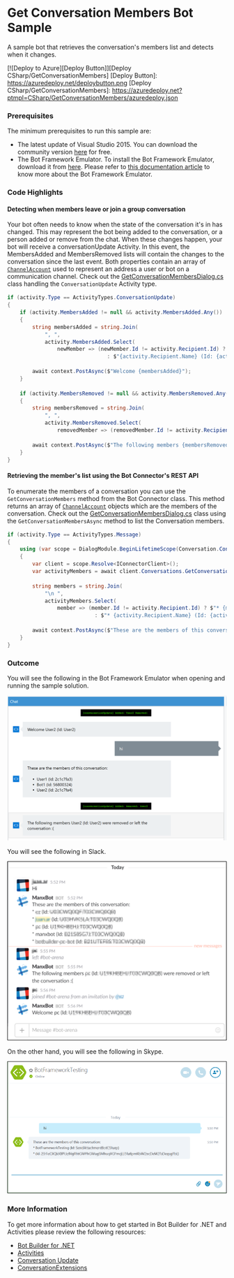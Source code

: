 # Get Conversation Members Bot Sample

A sample bot that retrieves the conversation's members list and detects when it changes.

[![Deploy to Azure][Deploy Button]][Deploy CSharp/GetConversationMembers]
[Deploy Button]: https://azuredeploy.net/deploybutton.png
[Deploy CSharp/GetConversationMembers]: https://azuredeploy.net?ptmpl=CSharp/GetConversationMembers/azuredeploy.json

### Prerequisites

The minimum prerequisites to run this sample are:
* The latest update of Visual Studio 2015. You can download the community version [here](http://www.visualstudio.com) for free.
* The Bot Framework Emulator. To install the Bot Framework Emulator, download it from [here](https://aka.ms/bf-bc-emulator). Please refer to [this documentation article](https://docs.botframework.com/en-us/csharp/builder/sdkreference/gettingstarted.html#emulator) to know more about the Bot Framework Emulator.

### Code Highlights

#### Detecting when members leave or join a group conversation

Your bot often needs to know when the state of the conversation it's in has changed. This may represent the bot being added to the conversation, or a person added or remove from the chat. When these changes happen, your bot will receive a conversationUpdate Activity.
In this event, the MembersAdded and MembersRemoved lists will contain the changes to the conversation since the last event. Both properties contain an array of [`ChannelAccount`](https://docs.botframework.com/en-us/csharp/builder/sdkreference/d9/d4d/_channel_account_8cs_source.html) used to represent an address a user or bot on a communication channel.
Check out the [GetConversationMembersDialog.cs](GetConversationMembersDialog.cs#L23-L45) class handling the `ConversationUpdate` Activity type.

````C#
if (activity.Type == ActivityTypes.ConversationUpdate)
{
    if (activity.MembersAdded != null && activity.MembersAdded.Any())
    {
        string membersAdded = string.Join(
            ", ", 
            activity.MembersAdded.Select(
                newMember => (newMember.Id != activity.Recipient.Id) ? $"{newMember.Name} (Id: {newMember.Id})" 
                                : $"{activity.Recipient.Name} (Id: {activity.Recipient.Id})"));

        await context.PostAsync($"Welcome {membersAdded}");
    }

    if (activity.MembersRemoved != null && activity.MembersRemoved.Any())
    {
        string membersRemoved = string.Join(
            ", ", 
            activity.MembersRemoved.Select(
                removedMember => (removedMember.Id != activity.Recipient.Id) ? $"{removedMember.Name} (Id: {removedMember.Id})" : string.Empty));

        await context.PostAsync($"The following members {membersRemoved} were removed or left the conversation :(");
    }
}
````

#### Retrieving the member's list using the Bot Connector's REST API

To enumerate the members of a conversation you can use the `GetConversationMembers` method from the Bot Connector class. This method returns an array of [`ChannelAccount`](https://docs.botframework.com/en-us/csharp/builder/sdkreference/d9/d4d/_channel_account_8cs_source.html) objects which are the members of the conversation.
Check out the [GetConversationMembersDialog.cs](GetConversationMembersDialog.cs#L47-L62) class using the `GetConversationMembersAsync` method to list the Conversation members.

````C#
if (activity.Type == ActivityTypes.Message)
{
    using (var scope = DialogModule.BeginLifetimeScope(Conversation.Container, activity))
    {
        var client = scope.Resolve<IConnectorClient>();
        var activityMembers = await client.Conversations.GetConversationMembersAsync(activity.Conversation.Id);

        string members = string.Join(
            "\n ", 
            activityMembers.Select(
                member => (member.Id != activity.Recipient.Id) ? $"* {member.Name} (Id: {member.Id})"
                            : $"* {activity.Recipient.Name} (Id: {activity.Recipient.Id})"));

        await context.PostAsync($"These are the members of this conversation: \n {members}");
    }
}
````

### Outcome

You will see the following in the Bot Framework Emulator when opening and running the sample solution.

![Sample Outcome](images/outcome-emulator.png)

You will see the following in Slack.

![Sample Outcome](images/outcome-slack.png)

On the other hand, you will see the following in Skype.

![Sample Outcome](images/outcome-skype.png)

### More Information

To get more information about how to get started in Bot Builder for .NET and Activities please review the following resources:
* [Bot Builder for .NET](https://docs.botframework.com/en-us/csharp/builder/sdkreference/index.html)
* [Activities](https://docs.botframework.com/en-us/csharp/builder/sdkreference/activities.html)
* [Conversation Update](https://docs.botframework.com/en-us/csharp/builder/sdkreference/activities.html#conversationUpdate)
* [ConversationExtensions](https://docs.botframework.com/en-us/csharp/builder/sdkreference/d7/d08/class_microsoft_1_1_bot_1_1_connector_1_1_conversations_extensions.html)
